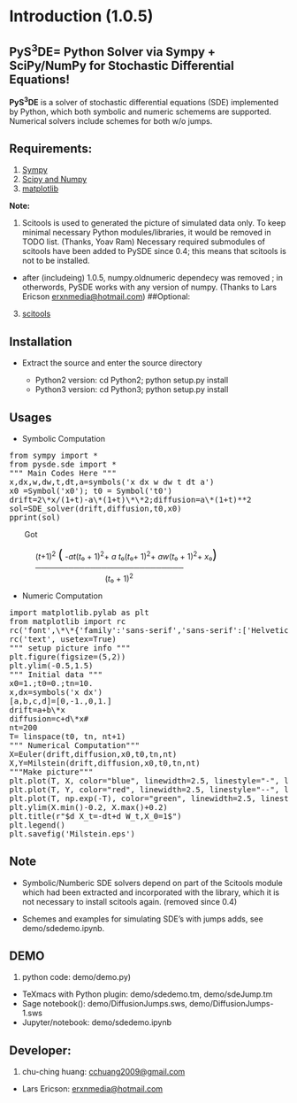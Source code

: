 # Introduction (1.0.5)

<h2>PyS<sup>3</sup>DE= <b>Py</b>thon Solver via <b>S</b>ympy + <b>S</b>ciPy/NumPy for <b>S</b>tochastic <b>D</b>ifferential <b>E</b>quations!</h2> 


<b>PyS<sup>3</sup>DE</b> is a solver of stochastic differential equations (SDE) implemented by Python, which both symbolic and numeric schemems are supported.
Numerical solvers include schemes for both w/o jumps.
<br>

<h2>Requirements:</h2>

1. <a href="http://sympy.org">Sympy</br>
2. <a href="http://www.scipy.org">Scipy and Numpy</a></br>
3. <a href="http://matplotlib.org">matplotlib</a>

  
<b>Note:</b> 
1. Scitools is used to generated the picture of simulated data only. 
To keep minimal necessary Python modules/libraries, it would be removed in TODO list. (Thanks, Yoav Ram)
Necessary required submodules of scitools have been added to PySDE since 0.4; this means that scitools is not to be installed.
- after (includeing) 1.0.5, numpy.oldnumeric dependecy was removed ; in otherwords, PySDE works with any version of numpy.
(Thanks to Lars Ericson <erxnmedia@hotmail.com>)
##Optional:

3. <a href="http://code.google.com/p/scitools/">scitools</a><br> 

## Installation

- Extract the source and enter the source directory

   - Python2 version: cd Python2; python setup.py install
   - Python3 version: cd Python3; python setup.py install


## Usages

* Symbolic Computation
<pre>
from sympy import *
from pysde.sde import *
""" Main Codes Here """
x,dx,w,dw,t,dt,a=symbols('x dx w dw t dt a')
x0 =Symbol('x0'); t0 = Symbol('t0')
drift=2\*x/(1+t)-a\*(1+t)\*\*2;diffusion=a\*(1+t)**2
sol=SDE_solver(drift,diffusion,t0,x0)
pprint(sol)  
</pre>
&nbsp;&nbsp;&nbsp;&nbsp;&nbsp;&nbsp;&nbsp;Got


&nbsp;&nbsp;&nbsp;&nbsp;&nbsp;&nbsp;&nbsp;&nbsp;&nbsp;&nbsp;&nbsp;&nbsp;(<i>t</i>+1)<sup>2</sup> <big><big><big>(</big></big></big>
-<i>a</i><i>t</i>(<i>t</i>₀ + 1)<sup>2</sup>+ <i>a</i> <i>t</i>₀(<i>t</i>₀+ 1)<sup>2</sup>+ <i>a</i><i>w</i>(<i>t</i>₀ + 1)<sup>2</sup>+ <i>x</i>₀<big><big><big>)</big></big></big><br>
&nbsp;&nbsp;&nbsp;&nbsp;&nbsp;&nbsp;&nbsp;&nbsp;&nbsp;&nbsp;&nbsp;&nbsp;───────────────────────────<br>
&nbsp;&nbsp;&nbsp;&nbsp;&nbsp;&nbsp;&nbsp;&nbsp;&nbsp;&nbsp;&nbsp;&nbsp;
&nbsp;&nbsp;&nbsp;&nbsp;&nbsp;&nbsp;&nbsp;&nbsp;&nbsp;&nbsp;&nbsp;&nbsp;
&nbsp;&nbsp;&nbsp;&nbsp;&nbsp;&nbsp;&nbsp;&nbsp;&nbsp;&nbsp;&nbsp;&nbsp;
&nbsp;&nbsp;&nbsp;&nbsp;
(<i>t</i>₀ + 1)<sup>2</sup>

* Numeric Computation
<pre>
import matplotlib.pylab as plt
from matplotlib import rc
rc('font',\*\*{'family':'sans-serif','sans-serif':['Helvetica']})
rc('text', usetex=True)
""" setup picture info """
plt.figure(figsize=(5,2))
plt.ylim(-0.5,1.5)
""" Initial data """
x0=1.;t0=0.;tn=10.
x,dx=symbols('x dx')
[a,b,c,d]=[0,-1.,0,1.]
drift=a+b\*x
diffusion=c+d\*x#
nt=200
T= linspace(t0, tn, nt+1)
""" Numerical Computation"""
X=Euler(drift,diffusion,x0,t0,tn,nt)
X,Y=Milstein(drift,diffusion,x0,t0,tn,nt)
"""Make picture"""
plt.plot(T, X, color="blue", linewidth=2.5, linestyle="-", label="Euler")
plt.plot(T, Y, color="red", linewidth=2.5, linestyle="--", label="Milstein")
plt.plot(T, np.exp(-T), color="green", linewidth=2.5, linestyle="--", label=r"$\exp(-t)$")
plt.ylim(X.min()-0.2, X.max()+0.2)
plt.title(r"$d X_t=-dt+d W_t,X_0=1$")
plt.legend()
plt.savefig('Milstein.eps')
</pre>

## Note

* Symbolic/Numberic SDE solvers depend on part of the Scitools module which had been extracted and incorporated with the library, 
  which it is not necessary to install scitools again. (removed since 0.4)
 
* Schemes and examples for simulating SDE’s with jumps adds, see demo/sdedemo.ipynb.

## DEMO

1. python code: demo/demo.py)
- TeXmacs with Python plugin: demo/sdedemo.tm, demo/sdeJump.tm
- Sage notebook(): demo/DiffusionJumps.sws, demo/DiffusionJumps-1.sws
- Jupyter/notebook: demo/sdedemo.ipynb

## Developer:

1. chu-ching huang: cchuang2009@gmail.com
- Lars Ericson: <erxnmedia@hotmail.com>
